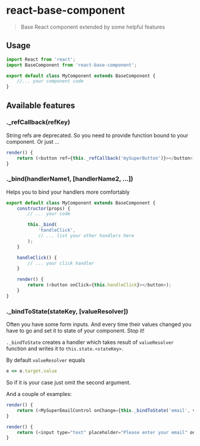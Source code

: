 # react-base-component
> Base React component extended by some helpful features

## Usage
```js
import React from 'react';
import BaseComponent from 'react-base-component';

export default class MyComponent extends BaseComponent {
	//... your component code
}
```

## Available features

### ._refCallback(refKey)
String refs are deprecated. So you need to provide function bound to your component. Or just ...

```js
render() {
	return (<button ref={this._refCallback('mySuperButton')}></button>);
}
```

### ._bind(handlerName1, [handlerName2, ...])

Helps you to bind your handlers more comfortably

```js
export default class MyComponent extends BaseComponent {
	constructor(props) {
		// ... your code

		this._bind(
			'handleClick',
			// ... list your other handlers here
		);
	}

	handleClick() {
		// ... your click handler
	}

	render() {
		return (<button onClick={this.handleClick}></button>);
	}
}
```

### ._bindToState(stateKey, [valueResolver])
Often you have some form inputs. And every time their values changed you have to go and set it to state of your component. Stop it!

``._bindToState`` creates a handler which takes result of ``valueResolver`` function and writes it to ``this.state.<stateKey>``.

By default ``valueResolver`` equals
```js
e => e.target.value
```

So if it is your case just omit the second argument.

And a couple of examples:
```js
render() {
	return (<MySuperEmailControl onChange={this._bindToState('email', val => val)}/>);
}

render() {
	return (<input type="text" placeholder="Please enter your email" onChange={this._bindToState('email')}/>);
}
```